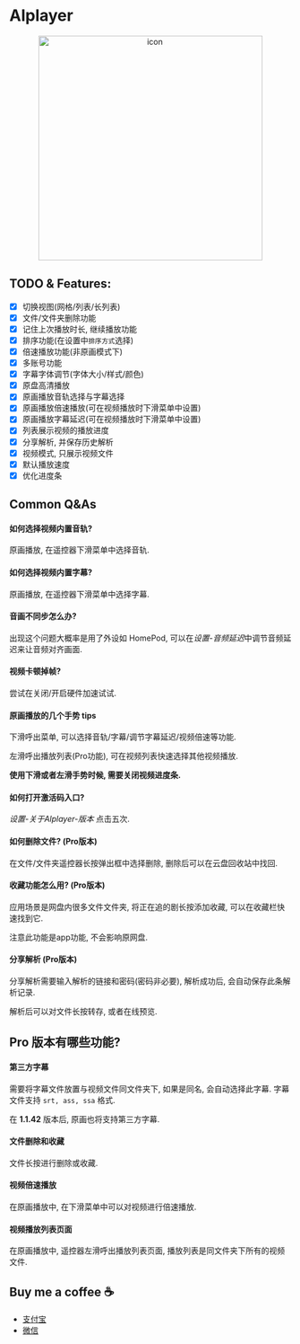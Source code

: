 # Alplayer

<div align="center">

<img src="https://github.com/FaiChou/Aliplayer_About/blob/main/icon500.png?raw=true" alt="icon" width="400"/>

</div>

## TODO & Features:

- [x] 切换视图(网格/列表/长列表)
- [x] 文件/文件夹删除功能
- [x] 记住上次播放时长, 继续播放功能
- [x] 排序功能(在设置中`排序方式`选择)
- [x] 倍速播放功能(非原画模式下)
- [x] 多账号功能
- [x] 字幕字体调节(字体大小/样式/颜色)
- [x] 原盘高清播放
- [x] 原画播放音轨选择与字幕选择
- [x] 原画播放倍速播放(可在视频播放时下滑菜单中设置)
- [x] 原画播放字幕延迟(可在视频播放时下滑菜单中设置)
- [x] 列表展示视频的播放进度
- [x] 分享解析, 并保存历史解析
- [x] 视频模式, 只展示视频文件
- [x] 默认播放速度
- [x] 优化进度条

## Common Q&As

#### 如何选择视频内置音轨?

原画播放, 在遥控器下滑菜单中选择音轨.

#### 如何选择视频内置字幕?

原画播放, 在遥控器下滑菜单中选择字幕.

#### 音画不同步怎么办?

出现这个问题大概率是用了外设如 HomePod, 可以在*设置-音频延迟*中调节音频延迟来让音频对齐画面.

#### 视频卡顿掉帧?

尝试在关闭/开启硬件加速试试.

#### 原画播放的几个手势 tips

下滑呼出菜单, 可以选择音轨/字幕/调节字幕延迟/视频倍速等功能.

左滑呼出播放列表(Pro功能), 可在视频列表快速选择其他视频播放.

**使用下滑或者左滑手势时候, 需要关闭视频进度条.**

#### 如何打开激活码入口?

*设置-关于Alplayer-版本* 点击五次.

#### 如何删除文件? (Pro版本)

在文件/文件夹遥控器长按弹出框中选择删除, 删除后可以在云盘回收站中找回.

#### 收藏功能怎么用? (Pro版本)

应用场景是网盘内很多文件文件夹, 将正在追的剧长按添加收藏, 可以在收藏栏快速找到它.

注意此功能是app功能, 不会影响原网盘.

#### 分享解析 (Pro版本)

分享解析需要输入解析的链接和密码(密码非必要), 解析成功后, 会自动保存此条解析记录.

解析后可以对文件长按转存, 或者在线预览.


## Pro 版本有哪些功能?

#### 第三方字幕

需要将字幕文件放置与视频文件同文件夹下, 如果是同名, 会自动选择此字幕. 字幕文件支持 `srt, ass, ssa` 格式.

在 **1.1.42** 版本后, 原画也将支持第三方字幕.

#### 文件删除和收藏

文件长按进行删除或收藏.

#### 视频倍速播放

在原画播放中, 在下滑菜单中可以对视频进行倍速播放.

#### 视频播放列表页面

在原画播放中, 遥控器左滑呼出播放列表页面, 播放列表是同文件夹下所有的视频文件.

## Buy me a coffee ☕️

- [支付宝](https://github.com/FaiChou/uCopy/blob/main/oss/ali.JPG?raw=true)
- [微信](https://github.com/FaiChou/uCopy/blob/main/oss/wechat.JPG?raw=true)
